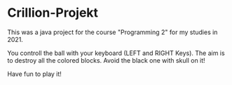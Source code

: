 # Crillion-Projekt
This was a java project for the course "Programming 2" for my studies in 2021.

You controll the ball with your keyboard (LEFT and RIGHT Keys). The aim is to destroy all the colored blocks. Avoid the black one with skull on it! 

Have fun to play it!
